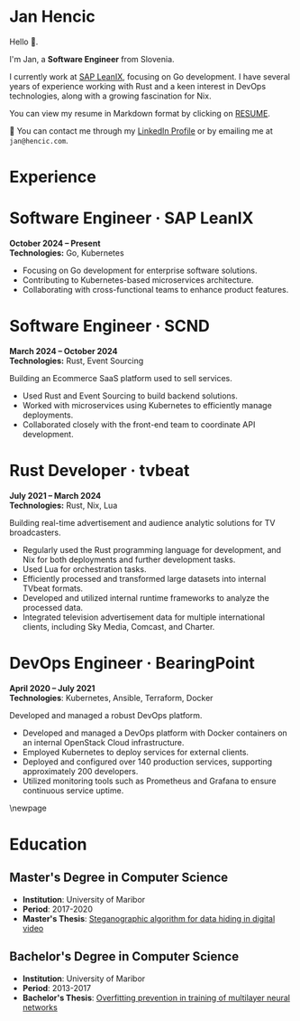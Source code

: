 # Jan Hencic

Hello 👋.

I'm Jan, a **Software Engineer** from Slovenia.

I currently work at [SAP LeanIX](leanix.net), focusing on Go development. I have several
years of experience working with Rust and a keen interest in DevOps
technologies, along with a growing fascination for Nix.

You can view my resume in Markdown format by clicking on [RESUME](./RESUME.md).

💬 You can contact me through my [LinkedIn
Profile](https://www.linkedin.com/in/jannh/) or by emailing me at
`jan@hencic.com`.

# Experience

# Software Engineer · SAP LeanIX

**October 2024 – Present**\
**Technologies:** Go, Kubernetes

* Focusing on Go development for enterprise software solutions.
* Contributing to Kubernetes-based microservices architecture.
* Collaborating with cross-functional teams to enhance product features.

# Software Engineer · SCND

**March 2024 – October 2024**\
**Technologies:** Rust, Event Sourcing

Building an Ecommerce SaaS platform used to sell services.

- Used Rust and Event Sourcing to build backend solutions. 
- Worked with microservices using Kubernetes to efficiently manage deployments. 
- Collaborated closely with the front-end team to coordinate API development.

# Rust Developer · tvbeat

**July 2021 – March 2024**\
**Technologies:** Rust, Nix, Lua

Building real-time advertisement and audience analytic solutions for TV broadcasters.

- Regularly used the Rust programming language for development, and Nix for both deployments and further development tasks.
- Used Lua for orchestration tasks.
- Efficiently processed and transformed large datasets into internal TVbeat formats.
- Developed and utilized internal runtime frameworks to analyze the processed data.
- Integrated television advertisement data for multiple international clients, including Sky Media, Comcast, and Charter.

# DevOps Engineer · BearingPoint

**April 2020 – July 2021**\
**Technologies**: Kubernetes, Ansible, Terraform, Docker

Developed and managed a robust DevOps platform.

- Developed and managed a DevOps platform with Docker containers on an internal OpenStack Cloud infrastructure.
- Employed Kubernetes to deploy services for external clients.
- Deployed and configured over 140 production services, supporting approximately 200 developers.
- Utilized monitoring tools such as Prometheus and Grafana to
  ensure continuous service uptime.

\newpage

# Education

## Master's Degree in Computer Science
- **Institution**: University of Maribor
- **Period**: 2017-2020
- **Master's Thesis**: [Steganographic algorithm for data hiding in digital video](https://dk.um.si/IzpisGradiva.php?id=75769&lang=slv)

## Bachelor's Degree in Computer Science
- **Institution**: University of Maribor
- **Period**: 2013-2017
- **Bachelor's Thesis**: [Overfitting prevention in training of multilayer neural networks](https://dk.um.si/IzpisGradiva.php?id=67439&lang=slv)

